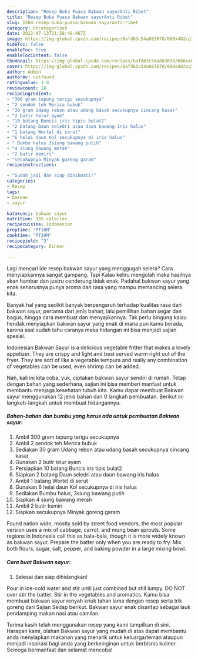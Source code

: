 ```yaml
---
description: "Resep Buka Puasa Bakwan sayurAnti Ribet"
title: "Resep Buka Puasa Bakwan sayurAnti Ribet"
slug: 1584-resep-buka-puasa-bakwan-sayuranti-ribet
category: Uncategorized
date: 2022-07-13T21:58:40.467Z
image: https://img-global.cpcdn.com/recipes/6afd63c54a883078/680x482cq70/bakwan-sayur-foto-resep-utama.jpg
hideToc: false
enableToc: true
enableTocContent: false
thumbnail: https://img-global.cpcdn.com/recipes/6afd63c54a883078/680x482cq70/bakwan-sayur-foto-resep-utama.jpg
cover: https://img-global.cpcdn.com/recipes/6afd63c54a883078/680x482cq70/bakwan-sayur-foto-resep-utama.jpg
author: Admin
authorAv: notfound
ratingvalue: 3.8
reviewcount: 18
recipeingredient:
- "300 gram tepung terigu secukupnya"
- "2 sendok teh Merica bubuk"
- "30 gram Udang rebon atau udang basah secukupnya cincang kasar"
- "2 butir telur ayam"
- "10 batang Buncis iris tipis bulat2"
- "2 batang Daun seledri atau daun bawang iris halus"
- "1 batang Wortel di serut"
- "6 helai daun Kol secukupnya di iris halus"
- " Bumbu halus 3siung bawang putih"
- "4 siung bawang merah"
- "2 butir kemiri"
- "secukupnya Minyak goreng garam"
recipeinstructions:

- "Sudah jadi dan siap dinikmati!"
categories:
- Resep
tags:
- bakwan
- sayur

katakunci: bakwan sayur 
nutrition: 155 calories
recipecuisine: Indonesian
preptime: "PT10M"
cooktime: "PT39M"
recipeyield: "3"
recipecategory: Dinner

---
```



Lagi mencari ide resep bakwan sayur yang menggugah selera? Cara menyiapkannya sangat gampang. Tapi Kalau keliru mengolah maka hasilnya akan hambar dan justru cenderung tidak enak. Padahal bakwan sayur yang enak seharusnya punya aroma dan rasa yang mampu memancing selera kita.


Banyak hal yang sedikit banyak berpengaruh terhadap kualitas rasa dari bakwan sayur, pertama dari jenis bahan, lalu pemilihan bahan segar dan bagus, hingga cara membuat dan menyajikannya. Tak perlu bingung kalau hendak menyiapkan bakwan sayur yang enak di mana pun kamu berada, karena asal sudah tahu caranya maka hidangan ini bisa menjadi sajian spesial.

Indonesian Bakwan Sayur is a delicious vegetable fritter that makes a lovely appetizer. They are crispy and light and best served warm right out of the fryer. They are sort of like a vegetable tempura and really any combination of vegetables can be used, even shrimp can be added.


Nah, kali ini kita coba, yuk, ciptakan bakwan sayur sendiri di rumah. Tetap dengan bahan yang sederhana, sajian ini bisa memberi manfaat untuk membantu menjaga kesehatan tubuh kita. Kamu dapat membuat Bakwan sayur menggunakan 12 jenis bahan dan 0 langkah pembuatan. Berikut ini langkah-langkah untuk membuat hidangannya.

<!--inarticleads1-->

##### Bahan-bahan dan bumbu yang harus ada untuk pembuatan Bakwan sayur:

1. Ambil 300 gram tepung terigu secukupnya
1. Ambil 2 sendok teh Merica bubuk
1. Sediakan 30 gram Udang rebon atau udang basah secukupnya cincang kasar
1. Gunakan 2 butir telur ayam
1. Persiapkan 10 batang Buncis iris tipis bulat2
1. Siapkan 2 batang Daun seledri atau daun bawang iris halus
1. Ambil 1 batang Wortel di serut
1. Gunakan 6 helai daun Kol secukupnya di iris halus
1. Sediakan  Bumbu halus, 3siung bawang putih
1. Siapkan 4 siung bawang merah
1. Ambil 2 butir kemiri
1. Siapkan secukupnya Minyak goreng garam


Found nation wide, mostly sold by street food vendors, the most popular version uses a mix of cabbage, carrot, and mung bean sprouts. Some regions in Indonesia call this as bala-bala, though it is more widely known as bakwan sayur. Prepare the batter only when you are ready to fry. Mix both flours, sugar, salt, pepper, and baking powder in a large mixing bowl. 

<!--inarticleads2-->

##### Cara buat Bakwan sayur:


1. Selesai dan siap dihidangkan!

Pour in ice-cold water and stir until just combined but still lumpy. DO NOT over stir the batter. Stir in the vegetables and aromatics. Kamu bisa membuat bakwan sayur renyah kriuk tahan lama dengan resep serta trik goreng dari Sajian Sedap berikut. Bakwan sayur enak disantap sebagai lauk pendamping makan nasi atau camilan. 

Terima kasih telah menggunakan resep yang kami tampilkan di sini. Harapan kami, olahan Bakwan sayur yang mudah di atas dapat membantu anda menyiapkan makanan yang menarik untuk keluarga/teman ataupun menjadi inspirasi bagi anda yang berkeinginan untuk berbisnis kuliner. Semoga bermanfaat dan selamat mencoba!
